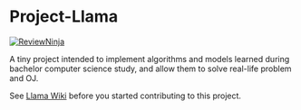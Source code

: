 # Project-Llama

[![ReviewNinja](https://app.review.ninja/63898156/badge)](https://app.review.ninja/Llama-Group/Project-Llama)

A tiny project intended to implement algorithms and models learned during bachelor computer science study, and allow them to solve real-life problem and OJ.

See [Llama Wiki](https://github.com/Llama-Group/Project-Llama/wiki) before you started contributing to this project.
